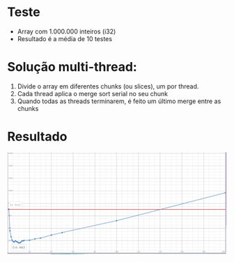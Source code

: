 # Teste
- Array com 1.000.000 inteiros (i32)
- Resultado é a média de 10 testes

# Solução multi-thread:
1. Divide o array em diferentes chunks (ou slices), um por thread.
2. Cada thread aplica o merge sort serial no seu chunk
3. Quando todas as threads terminarem, é feito um último merge entre as chunks

# Resultado
![Graph](docs/multi-graph.png)
